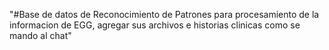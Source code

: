 "#Base de datos de Reconocimiento de Patrones para procesamiento de la informacion de EGG, agregar sus archivos e historias clinicas como se mando al chat" 
